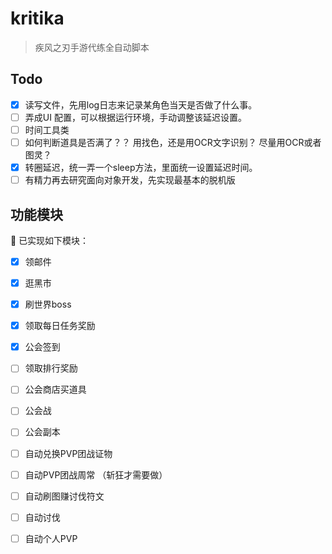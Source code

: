 # kritika

> 疾风之刃手游代练全自动脚本

## Todo

- [x] 读写文件，先用log日志来记录某角色当天是否做了什么事。
- [ ] 弄成UI 配置，可以根据运行环境，手动调整该延迟设置。
- [ ] 时间工具类
- [ ] 如何判断道具是否满了？？ 用找色，还是用OCR文字识别？ 尽量用OCR或者图灵？
- [x] 转圈延迟，统一弄一个sleep方法，里面统一设置延迟时间。
- [ ] 有精力再去研究面向对象开发，先实现最基本的脱机版

## 功能模块

🎉 已实现如下模块：

- [x] 领邮件

- [x] 逛黑市

- [x] 刷世界boss

- [x] 领取每日任务奖励

- [x] 公会签到

- [ ] 领取排行奖励

- [ ] 公会商店买道具

- [ ] 公会战

- [ ] 公会副本

- [ ] 自动兑换PVP团战证物

- [ ] 自动PVP团战周常 （斩狂才需要做）

- [ ] 自动刷图赚讨伐符文

- [ ] 自动讨伐

- [ ] 自动个人PVP

  
